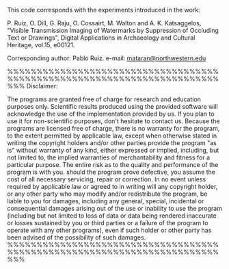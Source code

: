   This code corresponds with the experiments introduced in the work: 


  P. Ruiz, O. Dill, G. Raju, O. Cossairt, M. Walton and A. K. Katsaggelos,
  "Visible Transmission Imaging of Watermarks by Suppression of Occluding 
  Text or Drawings", Digital Applications in Archaeology and Cultural 
  Heritage, vol.15, e00121.
 
  Corresponding author: Pablo Ruiz. e-mail: mataran@northwestern.edu
   
%%%%%%%%%%%%%%%%%%%%%%%%%%%%%%%%%%%%%%%%%%%%%%%%%%%%%%%%%%%%%%%%%%%%%%%%%%%
  Disclaimer:
 
  The programs are granted free of charge for research and education 
  purposes only. Scientific results produced using the provided software 
  will acknowledge the use of the implementation provided by us. 
  If you plan to use it for non-scientific purposes, don't hesitate to 
  contact us.
  Because the programs are licensed free of charge, there is no warranty 
  for the program, to the extent permitted by applicable law, except when 
  otherwise stated in writing the copyright holders and/or other parties 
  provide the program "as is" without warranty of any kind, either 
  expressed or implied, including, but not limited to, the implied 
  warranties of merchantability and fitness for a particular purpose. The 
  entire risk as to the quality and performance of the program is with you. 
  should the program prove defective, you assume the cost of all necessary 
  servicing, repair or correction.
  In no event unless required by applicable law or agreed to in writing 
  will any copyright holder, or any other party who may modify and/or 
  redistribute the program, be liable to you for damages, including any 
  general, special, incidental or consequential damages arising out of the 
  use or inability to use the program (including but not limited to loss of 
  data or data being rendered inaccurate or losses sustained by you or 
  third parties or a failure of the program to operate with any other 
  programs), even if such holder or other party has been advised of the 
  possibility of such damages. 
%%%%%%%%%%%%%%%%%%%%%%%%%%%%%%%%%%%%%%%%%%%%%%%%%%%%%%%%%%%%%%%%%%%%%%%%%%%